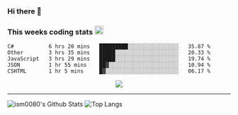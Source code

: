 ### Hi there 👋

<!--START_SECTION:giphy-->
<!--END_SECTION:giphy-->

### This weeks coding stats <img src="https://media1.giphy.com/media/LmNwrBhejkK9EFP504/giphy.gif?cid=ecf05e4723nsktnyyj53u162g7cy5rjqfg6gz06kxdg5y55g&rid=giphy.gif" width="20" height="20" />
<!--START_SECTION:waka-->
```text
C#           6 hrs 20 mins   █████████░░░░░░░░░░░░░░░░   35.87 % 
Other        3 hrs 35 mins   █████░░░░░░░░░░░░░░░░░░░░   20.33 % 
JavaScript   3 hrs 29 mins   █████░░░░░░░░░░░░░░░░░░░░   19.74 % 
JSON         1 hr 55 mins    ██▓░░░░░░░░░░░░░░░░░░░░░░   10.94 % 
CSHTML       1 hr 5 mins     █▓░░░░░░░░░░░░░░░░░░░░░░░   06.17 % 
```
<!--END_SECTION:waka-->

<!--START_SECTION:comicstrip-->
<p align="center">
 <a href="https://xkcd.com/">
 <img src="https://imgs.xkcd.com/comics/eradication.png" />
</a>
</p>
<!--END_SECTION:comicstrip-->

---

![ism0080's Github Stats](https://github-readme-stats.vercel.app/api?username=ism0080&show_icons=true%hide_border=true&hide=issues)
![Top Langs](https://github-readme-stats.vercel.app/api/top-langs/?username=ism0080&layout=compact)

<!--
**ism0080/ism0080** is a ✨ _special_ ✨ repository because its `README.md` (this file) appears on your GitHub profile.

Here are some ideas to get you started:

- 🔭 I’m currently working on ...
- 🌱 I’m currently learning ...
- 👯 I’m looking to collaborate on ...
- 🤔 I’m looking for help with ...
- 💬 Ask me about ...
- 📫 How to reach me: ...
- 😄 Pronouns: ...
- ⚡ Fun fact: ...
-->
